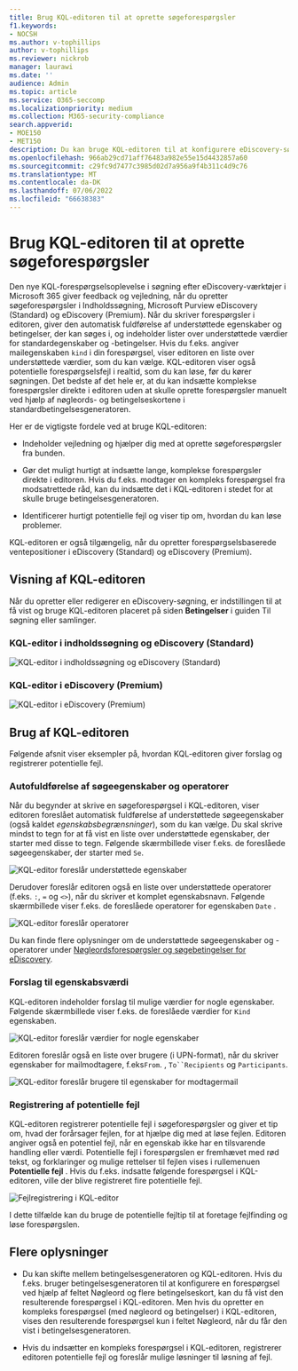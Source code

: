 ```yaml
---
title: Brug KQL-editoren til at oprette søgeforespørgsler
f1.keywords:
- NOCSH
ms.author: v-tophillips
author: v-tophillips
ms.reviewer: nickrob
manager: laurawi
ms.date: ''
audience: Admin
ms.topic: article
ms.service: O365-seccomp
ms.localizationpriority: medium
ms.collection: M365-security-compliance
search.appverid:
- MOE150
- MET150
description: Du kan bruge KQL-editoren til at konfigurere eDiscovery-søgeforespørgsler i Indholdssøgning, eDiscovery (Standard) og eDiscovery (Premium).
ms.openlocfilehash: 966ab29cd71aff76483a982e55e15d4432857a60
ms.sourcegitcommit: c29fc9d7477c3985d02d7a956a9f4b311c4d9c76
ms.translationtype: MT
ms.contentlocale: da-DK
ms.lasthandoff: 07/06/2022
ms.locfileid: "66638383"
---
```

# <a name="use-the-kql-editor-to-build-search-queries"></a>Brug KQL-editoren til at oprette søgeforespørgsler

Den nye KQL-forespørgselsoplevelse i søgning efter eDiscovery-værktøjer i Microsoft 365 giver feedback og vejledning, når du opretter søgeforespørgsler i Indholdssøgning, Microsoft Purview eDiscovery (Standard) og eDiscovery (Premium). Når du skriver forespørgsler i editoren, giver den automatisk fuldførelse af understøttede egenskaber og betingelser, der kan søges i, og indeholder lister over understøttede værdier for standardegenskaber og -betingelser. Hvis du f.eks. angiver mailegenskaben `kind` i din forespørgsel, viser editoren en liste over understøttede værdier, som du kan vælge. KQL-editoren viser også potentielle forespørgselsfejl i realtid, som du kan løse, før du kører søgningen. Det bedste af det hele er, at du kan indsætte komplekse forespørgsler direkte i editoren uden at skulle oprette forespørgsler manuelt ved hjælp af nøgleords- og betingelseskortene i standardbetingelsesgeneratoren.
  
Her er de vigtigste fordele ved at bruge KQL-editoren:

- Indeholder vejledning og hjælper dig med at oprette søgeforespørgsler fra bunden.

- Gør det muligt hurtigt at indsætte lange, komplekse forespørgsler direkte i editoren. Hvis du f.eks. modtager en kompleks forespørgsel fra modsatrettede råd, kan du indsætte det i KQL-editoren i stedet for at skulle bruge betingelsesgeneratoren.

- Identificerer hurtigt potentielle fejl og viser tip om, hvordan du kan løse problemer.

KQL-editoren er også tilgængelig, når du opretter forespørgselsbaserede ventepositioner i eDiscovery (Standard) og eDiscovery (Premium).

## <a name="displaying-the-kql-editor"></a>Visning af KQL-editoren

Når du opretter eller redigerer en eDiscovery-søgning, er indstillingen til at få vist og bruge KQL-editoren placeret på siden **Betingelser** i guiden Til søgning eller samlinger.

### <a name="kql-editor-in-content-search-and-ediscovery-standard"></a>KQL-editor i indholdssøgning og eDiscovery (Standard)

![KQL-editor i indholdssøgning og eDiscovery (Standard)](../media/KQLEditorCore.png)

### <a name="kql-editor-in-ediscovery-premium"></a>KQL-editor i eDiscovery (Premium)

![KQL-editor i eDiscovery (Premium)](../media/KQLEditorAdvanced.png)

## <a name="using-the-kql-editor"></a>Brug af KQL-editoren

Følgende afsnit viser eksempler på, hvordan KQL-editoren giver forslag og registrerer potentielle fejl.

### <a name="autocompletion-of-search-properties-and-operators"></a>Autofuldførelse af søgeegenskaber og operatorer

Når du begynder at skrive en søgeforespørgsel i KQL-editoren, viser editoren foreslået automatisk fuldførelse af understøttede søgeegenskaber (også kaldet *egenskabsbegrænsninger*), som du kan vælge. Du skal skrive mindst to tegn for at få vist en liste over understøttede egenskaber, der starter med disse to tegn. Følgende skærmbillede viser f.eks. de foreslåede søgeegenskaber, der starter med `Se`.

![KQL-editor foreslår understøttede egenskaber](../media/KQLEditorAutoCompleteProperties.png)

Derudover foreslår editoren også en liste over understøttede operatorer (f.eks. `:`, `=` og `<>`), når du skriver et komplet egenskabsnavn. Følgende skærmbillede viser f.eks. de foreslåede operatorer for egenskaben `Date` .

![KQL-editor foreslår operatorer](../media/KQLEditorOperatorSuggestions.png)

Du kan finde flere oplysninger om de understøttede søgeegenskaber og -operatorer under [Nøgleordsforespørgsler og søgebetingelser for eDiscovery](keyword-queries-and-search-conditions.md).

### <a name="property-value-suggestions"></a>Forslag til egenskabsværdi

KQL-editoren indeholder forslag til mulige værdier for nogle egenskaber. Følgende skærmbillede viser f.eks. de foreslåede værdier for `Kind` egenskaben.

![KQL-editor foreslår værdier for nogle egenskaber](../media/KQLEditorValueSuggestions.png)

Editoren foreslår også en liste over brugere (i UPN-format), når du skriver egenskaber for mailmodtagere, f.eks`From`. , `To``Recipients` og `Participants`.

![KQL-editor foreslår brugere til egenskaber for modtagermail](../media/KQLEditorRecipientSuggestions.png)

### <a name="detection-of-potential-errors"></a>Registrering af potentielle fejl

KQL-editoren registrerer potentielle fejl i søgeforespørgsler og giver et tip om, hvad der forårsager fejlen, for at hjælpe dig med at løse fejlen. Editoren angiver også en potentiel fejl, når en egenskab ikke har en tilsvarende handling eller værdi. Potentielle fejl i forespørgslen er fremhævet med rød tekst, og forklaringer og mulige rettelser til fejlen vises i rullemenuen **Potentielle fejl** . Hvis du f.eks. indsatte følgende forespørgsel i KQL-editoren, ville der blive registreret fire potentielle fejl.

![Fejlregistrering i KQL-editor](../media/KQLEditorErrorDetection.png)

I dette tilfælde kan du bruge de potentielle fejltip til at foretage fejlfinding og løse forespørgslen.

## <a name="more-information"></a>Flere oplysninger

- Du kan skifte mellem betingelsesgeneratoren og KQL-editoren. Hvis du f.eks. bruger betingelsesgeneratoren til at konfigurere en forespørgsel ved hjælp af feltet Nøgleord og flere betingelseskort, kan du få vist den resulterende forespørgsel i KQL-editoren. Men hvis du opretter en kompleks forespørgsel (med nøgleord og betingelser) i KQL-editoren, vises den resulterende forespørgsel kun i feltet Nøgleord, når du får den vist i betingelsesgeneratoren.

- Hvis du indsætter en kompleks forespørgsel i KQL-editoren, registrerer editoren potentielle fejl og foreslår mulige løsninger til løsning af fejl.
